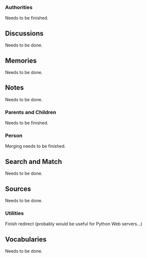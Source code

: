 ### Authorities

Needs to be finished.

## Discussions

Needs to be done.

## Memories

Needs to be done.

## Notes

Needs to be done.

### Parents and Children

Needs to be finished.

### Person

Merging needs to be finished.


## Search and Match

Needs to be done.

## Sources

Needs to be done.

### Utilities

Finish redirect (probably would be useful for Python Web servers...)

## Vocabularies

Needs to be done.
